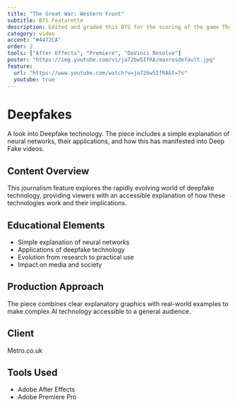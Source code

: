 ```yaml
---
title: "The Great War: Western Front"
subtitle: BTS Featurette
description: Edited and graded this BTS for the scoring of the game The Great War Western Front
category: video
accent: "#4472CA"
order: 2
tools: ["After Effects", "Premiere", "DaVinci Resolve"]
poster: "https://img.youtube.com/vi/ja72bw5IfRA/maxresdefault.jpg"
feature:
  url: "https://www.youtube.com/watch?v=ja72bw5IfRA&t=7s"
  youtube: true
---
```


# Deepfakes

A look into Deepfake technology. The piece includes a simple explanation of neural networks, their applications, and how this has manifested into Deep Fake videos.

## Content Overview

This journalism feature explores the rapidly evolving world of deepfake technology, providing viewers with an accessible explanation of how these technologies work and their implications.

## Educational Elements

- Simple explanation of neural networks
- Applications of deepfake technology
- Evolution from research to practical use
- Impact on media and society

## Production Approach

The piece combines clear explanatory graphics with real-world examples to make complex AI technology accessible to a general audience.

## Client

Metro.co.uk

## Tools Used

- Adobe After Effects
- Adobe Premiere Pro
